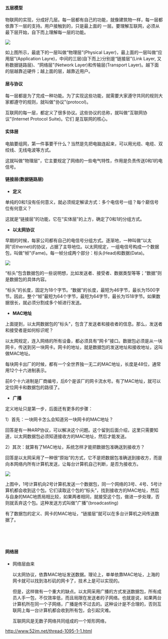 [快速理解计算机网络上篇]: http://www.52im.net/thread-1095-1-1.html

#### 五层模型

物联网的实现，分成好几层。每一层都有自己的功能，就像建筑物一样，每一层都依靠下一层的支持。用户接触到的，只是最上面的 一层。要理解互联网，必须从最下层开始，自下而上理解每一层的功能。



![](http://www.52im.net/data/attachment/forum/201811/01/150735oly7l6bu5cffff7h.jpg)

如上图所示，最底下的一层叫做“物理层”(Physical Layer)，最上面的一层叫做“应用层”(Application Layre)，中间的三层(自下而上)分别是“链接层”(Link Layer, 又称数据链路层)、“网络层”(Network Layer)和传输层(Transport Layer)。越下面的层越靠近硬件；越上面的层，越靠近用户。

#### 层与协议

每一层都是为了完成一种功能。为了实现这些功能，就需要大家遵守共同的规则大家都遵守的规则，就叫做"协议"(protocol)。

互联网的每一层，都定义了很多协议。这些协议的总称，就叫做“互联网协议”(Internet Protocol Suite)。它们 是互联网的核心。



#### 实体层

电脑要组网，第一件事要干什么？当然是先把电脑连起来，可以用光缆、电缆、双绞线、无线电波等方式。

这就叫做"物理层"，它主要规定了网络的一些电气特性，作用是负责传送0和1的电信号。



#### 链接层(数据链路层)

+  **定义**

  单纯的0和1没有任何意义，就必须规定解读方式：多个电信号一组？每个巅信号位有何意义？

  这就是“链接层”的功能，它在“实体层”的上方，确定了0和1的分组方式。

+  **以太网协议**

  早期的时候，每家公司都有自己的电信号分组方式。逐渐地，一种叫做“以太网”(Ethernet)的协议，占据了主导地位。以太网规定，一组电信号构成一个数据包，叫做"帧"(Fame)。每一帧分成两个部分：标头(Head)和数据(Data)。

  ![](http://www.52im.net/data/attachment/forum/201811/01/150929cw8a20dzzlonkene.jpg)

  “标头”包含数据包的一些说明想，比如发送者、接受者、数据类型等等；“数据”则是数据包的具体内容。

  “标头”的长度，固定为18个字节。“数据”的长度，最短为46字节，最长为1500字节。因此，整个“帧”最短为64个字节，最短为64字节，最长为1518字节。如果数据很长，就必须分割成多个帧进行发送。

+  **MAC地址**

  上面提到，以太网数据包的"标头"，包含了发送者和接收者的信息。那么，发送者和接受者是如何标识呢？

  以太网规定，连入网络的所有设备，都必须具有“网卡”接口。数据包必须是从一块网卡，传送到另一块网卡。网卡的地址，就是数据包的发送地址和接收地址，这叫做MAC地址。

  每块网卡出厂的时候，都有一个全世界独一无二的MAC地址，长度是48位，通常用12个十六进制表示。

  前6个十六进制是厂商编号，后6个是该厂的网卡流水号。有了MAC地址，就可以定位网卡和数据包的路径了。

+  **广播**

  定义地址只是第一步，后面还有更多的步骤：

  1）首先：一块网卡怎么会知道另一块网卡的MAC地址？

  回答是有一种ARP协议，可以解决这个问题。这个留到后面介绍，这里只需要知道，以太网数据包必须知道接收方的MAC地址，然后才能发送。

  2）其次：就算有了MAC地址，系统怎样才能把数据包准确送到接收方？

  回答是以太网采用了一种很“原始”的方式，它不是把数据包准确送到接收方，而是向本网络内所有计算机发送，让每台计算机自己判断，是否为接收方。

  ![](http://www.52im.net/data/attachment/forum/201811/01/150935p07k2g2y6y7k74e0.jpg)

  上图中，1号计算机向2号计算机发送一个数据包，同一个网络的3号、4号、5号计算机都会收到这个包。它们读取这个包的“标头”，找到接收方的MAC地址，然后与自身的MAC地质局相比较，如果两者相同，就接受这个包，做进一步处理，否则就丢弃这个包。这种发送方式叫做"广播"(broadcasting)

  有了数据包的定义、网卡的MAC地址，“链接层”就可以在多台计算机之间传送数据了。

  ​

  ​

#### 网络层

+ 网络层由来

  以太网协议，依靠MAC地址发送数据。理论上，单单依靠MAC地址，上海的网卡就可以找到洛杉矶的网卡了，技术上是可以实现的。

  但是，这样做有一个重大的缺点。以太网采用广播的方式发送数据包，所有成员人手一包，不仅效率低，而且局限在发送者的子网络。也就是说，如果两台计算机所在同一个子网络，广播是传不过去的。这种设计是不合理的，否则互联网上每一台计算机都会收到所有包，会引起灾难。

  互联网风是无数子网络共同组成的一个矩形网络，

http://www.52im.net/thread-1095-1-1.html